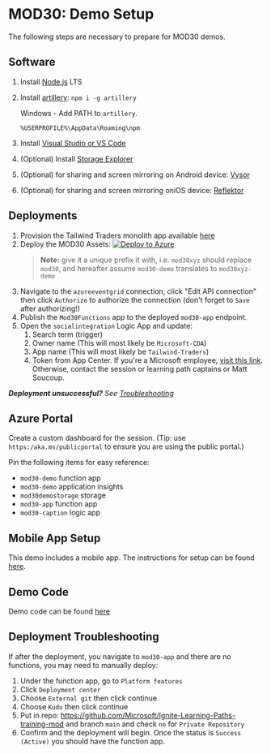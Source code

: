 # MOD30: Demo Setup

The following steps are necessary to prepare for MOD30 demos.

## Software

1. Install [Node.js](https://nodejs.org) LTS
2. Install [artillery](https://artillery.io/): `npm i -g artillery`

    Windows - Add PATH to `artillery`.
    ```
    %USERPROFILE%\AppData\Roaming\npm
    ```

3. Install [Visual Studio or VS Code](https://visualstudio.microsoft.com/?WT.mc_id=msignitethetour2019-github-mod30)
4. (Optional) Install [Storage Explorer](https://docs.microsoft.com/azure/vs-azure-tools-storage-manage-with-storage-explorer?tabs=windows&WT.mc_id=msignitethetour2019-github-mod30)
5. (Optional) for sharing and screen mirroring on Android device: [Vysor](http://www.vysor.io/)
6. (Optional) for sharing and screen mirroring oniOS device: [Reflektor](https://www.airsquirrels.com/reflector)

## Deployments

1. Provision the Tailwind Traders monolith app available [here](https://github.com/microsoft/TailwindTraders-Website/tree/main/Source/Tailwind.Traders.Web/Standalone#deploy-to-azure-app-service-automatic-deployment)
2. Deploy the MOD30 Assets: [![Deploy to Azure](https://azuredeploy.net/deploybutton.png)](https://azuredeploy.net/?repository=https://github.com/microsoft/ignite-learning-paths-training-mod/tree/main/mod30)
    > **Note:** give it a unique prefix it with, i.e. `mod30xyz` should replace `mod30`, and hereafter assume `mod30-demo` translates to `mod30xyz-demo`
3. Navigate to the `azureeventgrid` connection, click "Edit API connection" then click `Authorize` to authorize the connection (don't forget to `Save` after authorizing!)
4. Publish the `Mod30Functions` app to the deployed `mod30-app` endpoint.
5. Open the `socialintegration` Logic App and update:
    1. Search term (trigger)
    2. Owner name (This will most likely be `Microsoft-CDA`)
    3. App name (This will most likely be `Tailwind-Traders`)
    4. Token from App Center. If you're a Microsoft employee, [visit this link](https://aka.ms/twt-appcenter-token). Otherwise, contact the session or learning path captains or Matt Soucoup.

***Deployment unsuccessful?** See [Troubleshooting](#troubleshooting)*

## Azure Portal

Create a custom dashboard for the session. (Tip: use `https:/aka.ms/publicportal` to ensure you are using the public portal.)

Pin the following items for easy reference:

* `mod30-demo` function app
* `mod30-demo` application insights
* `mod30demostorage` storage
* `mod30-app` function app
* `mod30-caption` logic app

## Mobile App Setup

This demo includes a mobile app. The instructions for setup can be found [here](MOBILE-APP-README.md).

## Demo Code

Demo code can be found [here](https://github.com/microsoft/ignite-learning-paths-training-mod/blob/main/mod30/src/Mod30Functions/)

## Deployment Troubleshooting

If after the deployment, you navigate to `mod30-app` and there are no functions, you may need to manually deploy:

1. Under the function app, go to `Platform features`
2. Click `Deployment center`
3. Choose `External git` then click continue
4. Choose `Kudu` then click continue
5. Put in repo: https://github.com/Microsoft/Ignite-Learning-Paths-training-mod and branch `main` and check `no` for `Private Repository`
6. Confirm and the deployment will begin. Once the status is `Success (Active)` you should have the function app.
